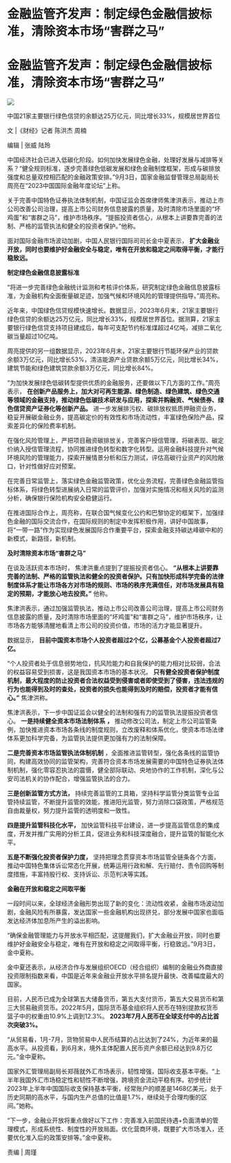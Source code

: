 # 金融监管齐发声：制定绿色金融信披标准，清除资本市场“害群之马”

# 金融监管齐发声：制定绿色金融信披标准，清除资本市场“害群之马”

![](https://inews.gtimg.com/om_bt/OE7EIpU5pDhktZtOANMibNd_e-7SOPfy6X4O5e4uF6dX4AA/1000)

中国21家主要银行绿色信贷的余额达25万亿元，同比增长33%，规模居世界首位

文 |《财经》记者 陈洪杰 周楠

编辑 | 张威 陆玲

中国经济社会已进入低碳化阶段。如何加快发展绿色金融，处理好发展与减排等关系？“健全规则标准，逐步完善绿色低碳发展和绿色金融制度框架，形成与碳排放强度和总量双控相匹配的金融政策安排。”9月3日，国家金融监督管理总局副局长周亮在“2023中国国际金融年度论坛”上称。

关于完善中国特色证券执法体制机制，中国证监会首席律师焦津洪表示，推动上市公司改善公司治理，提高上市公司财务信息披露的质量，及时清除市场里面的“坏鸡蛋”和“害群之马”，维护市场秩序。“提振投资者信心，从根本上讲要靠完善的法制、严格的监管执法和健全的投资者保护。”他称。

面对国际金融市场波动加剧，中国人民银行国际司司长金中夏表示，
**扩大金融业开放，同时也要维护好金融安全与稳定，唯有在开放和稳定之间取得平衡，才能行稳致远。**

**制定绿色金融信息披露标准**

“将进一步完善绿色金融统计监测和考核评价体系，研究制定绿色金融信息披露标准，为金融机构全面衡量碳足迹，加强气候和环境风险的管理提供指导。”周亮称。

近年来，中国绿色信贷规模快速增长。数据显示，2023年6月末，21家主要银行绿色信贷的余额达25万亿元，同比增长33%，规模居世界首位。据测算，21家主要银行绿色信贷支持项目建成后，每年可支配节约标准煤超过4亿吨，减排二氧化碳当量超过10亿吨。

周亮提供的另一组数据显示，2023年6月末，21家主要银行节能环保产业的贷款余额3万亿元，同比增长53%，清洁能源产业贷款余额5万亿元，同比增长34%，建筑节能和绿色建筑贷款余额3万亿元，同比增长84%。

“为加快发展绿色低碳转型提供优质的金融服务，还要做以下几方面的工作。”周亮表示，
**在创新产品服务上，加大对可再生能源、绿色制造、绿色建筑、绿色交通等领域的金融支持，推动绿色低碳技术研发与应用，探索并购融资、气候债券、绿色信贷资产证券化等创新产品。**
进一步发展排污权、碳排放权抵质押融资业务，稳妥开展碳金融业务，提高碳定价的有效性和市场流动性，丰富绿色保险产品，探索差异化的保险费率机制。

在强化风险管理上，严把项目融资碳排放关，完善客户授信管理，将碳表现、碳定价纳入授信管理流程，协同推进绿色转型和数字化转型。运用金融科技提升对气候环境风险的管理能力，探索开展情景分析和压力测试，评估高碳行业资产的风险敞口，针对性做好应对预案。

在完善日常监管上，落实绿色金融监管政策，优化业务流程，完善绿色金融监管指标体系，将绿色转型进展纳入日常的监管评价，加强对实施情况和相关风险的监测分析，确保银行保险机构安全稳健运行。

在推进国际合作上，周亮称，在联合国气候变化公约和巴黎协定的框架下，加强绿色金融的国际交流合作，在国际规则的制定中发挥积极作用，讲好中国故事，将“一带一路”作为实现绿色发展国际合作重要平台，探索金融支持碳达峰碳中和的新模式，新路径，新机制。

**及时清除资本市场“害群之马”**

在谈及活跃资本市场时， 焦津洪重点提到了提振投资者信心。
**“从根本上讲要靠完善的法制、严格的监管执法和健全的投资者保护。只有加快形成科学完备的法律制度体系才能让市场各方对市场的规则、市场的秩序充满信任，对市场发展具有稳定的预期，才能放心地去投资。”**
他称。

焦津洪表示，通过加强监管执法，推动上市公司改善公司治理，提高上市公司财务信息披露的质量，及时清除市场里面的“坏鸡蛋”和“害群之马”，维护市场秩序，让市场各方能够清醒地看清上市公司的投资价值，市场的活力才能显著提升。

数据显示， **目前中国资本市场个人投资者超过2个亿，公募基金个人投资者超过7亿。**

“个人投资者处于信息弱势地位，抗风险能力和自我保护的能力相对比较弱，合法的权益容易受到损害，这是我国资本市场的基本状况。
**只有健全投资者保护制度机制，最大程度的防止投资者合法权益受到侵害或者即使受到了侵害，违法违规的行为也能得到及时的查处，投资者的损失也能得到及时的赔偿，投资者才能有信心。”**
焦津洪称。

焦津洪表示，下一步中国证监会以健全的法制和强有力的监管执法提振投资者信心。 **一是持续健全资本市场法制体系** **，**
推动修改公司法，制定上市公司监管条例，加快推进资本市场各条线的制度规则，立改废释和体系优化，使资本市场法律体系更加科学完备，为监管执法提供更加强有力的法制保障。

**二是完善资本市场监管执法体制机制**
，全面推进监管转型，强化各条线的监管协同，构建高效协同的监管架构，完善符合资本市场发展需要的中国特色证券执法体制机制，强化零容忍执法的震慑，健全部际联动、央地协作的工作机制，深化与公安司法机关的协作配合，增强监管执法的合力。

**三是创新监管方式方法，**
持续完善监管的工具箱，坚持科学监管分类监管专业监管持续监管，不断提升监管的效能，推进阳光监管，努力消除口袋政策，严格规范自由裁量权，努力提升监管的透明度和一致性。

**四是提升监管科技化水平，** 加快监管科技平台建设，进一步提高监管信息的集成度，开发并推广实用的分析工具，促进业务和科技深度融合，提升监管的智能化水平。

**五是不断强化投资者保护力度，**
坚持把理念贯穿资本市场监管全链条各个方面，推动中国特色集体诉讼常态化开展，统筹运用行政和解、先行赔付、责令回购等制度措施，丰富持股行权、支持诉讼、示范判决等实践。

**金融在开放和稳定之间取平衡**

一段时间以来，全球经济金融形势出现了新的变化：流动性收紧，金融市场波动加剧，金融风险有所暴露，发达国家一些金融机构出现挤兑，部分发展中国家也面临发达经济体加息所产生的溢出影响。

“确保金融管理能力与开放水平相匹配，这提醒我们，扩大金融业开放，同时也要维护好金融安全与稳定，唯有在开放和稳定之间取得平衡，行稳致远。”9月3日，金中夏称。

金中夏还表示，从经济合作与发展组织OECD（经合组织）编制的金融业外商直接投资限制指数来看，中国是近年来金融业开放水平排名提升最快、改善幅度最大的国家。

目前，人民币已成为全球第五大储备货币，第五大支付货币，第五大交易货币和第三大贸易融资货币。2022年5月，国际货币基金组织将人民币在特别提款权货币篮子中的权重由10.9%上调到12.3%。
**2023年7月人民币在全球支付中的占比首次突破3%。**

“从贸易看，1月-7月，货物贸易中人民币结算的占比达到了24%，为近年来的最高水平。从投资看，到6月末，境外主体配置人民币资产余额已经达到9.8万亿元。”金中夏称。

国家外汇管理局副局长郑薇就外汇市场表示，韧性增强，国际收支基本平衡。“上半年我国外汇市场稳定性和韧性不断增强，跨境资金流动平稳有序。初步统计2023年上半年中国国际收支保持基本平衡，经常账户的顺差是1468亿美元，处于历史同期的高水平，与国内生产总值的比值是1.7%，继续处于合理均衡的区间。”她称。

“下一步，金融业开放将重点做好以下工作：完善准入前国民待遇+负面清单的管理模式，形成系统性、制度性的开放局面。优化营商环境，既要扩大市场准入，还要优化准入后的政策安排等。”金中夏称。

责编 | 周瑾

